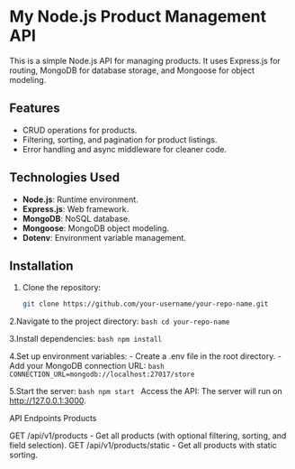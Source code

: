 
# My Node.js Product Management API

This is a simple Node.js API for managing products. It uses Express.js for routing, MongoDB for database storage, and Mongoose for object modeling.

## Features
- CRUD operations for products.
- Filtering, sorting, and pagination for product listings.
- Error handling and async middleware for cleaner code.

## Technologies Used
- **Node.js**: Runtime environment.
- **Express.js**: Web framework.
- **MongoDB**: NoSQL database.
- **Mongoose**: MongoDB object modeling.
- **Dotenv**: Environment variable management.

## Installation

1. Clone the repository:
   ```bash
   git clone https://github.com/your-username/your-repo-name.git
   ```
   
2.Navigate to the project directory:
    ```bash
    cd your-repo-name
    ```
    
3.Install dependencies:
    ```bash
    npm install
    ```
    
4.Set up environment variables:
        - Create a .env file in the root directory.
        - Add your MongoDB connection URL:
        ```bash
        CONNECTION_URL=mongodb://localhost:27017/store
        ```
        
5.Start the server:
    ```bash
    npm start
    ```
    Access the API:
    The server will run on http://127.0.0.1:3000.

API Endpoints
Products

   GET /api/v1/products - Get all products (with optional filtering, sorting, and field selection).
   GET /api/v1/products/static - Get all products with static sorting.
